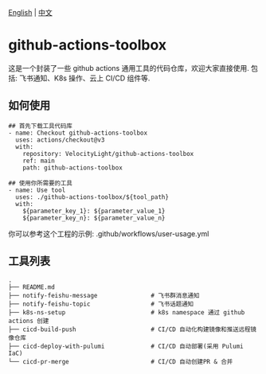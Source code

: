 [English](README.md) | [中文](README_zh.md)

# github-actions-toolbox
这是一个封装了一些 github actions 通用工具的代码仓库，欢迎大家直接使用.
包括: 飞书通知、K8s 操作、云上 CI/CD 组件等.

## 如何使用
```
## 首先下载工具代码库
- name: Checkout github-actions-toolbox
  uses: actions/checkout@v3
  with:
    repository: VelocityLight/github-actions-toolbox
    ref: main
    path: github-actions-toolbox

## 使用你所需要的工具
- name: Use tool
  uses: ./github-actions-toolbox/${tool_path}
  with:
    ${parameter_key_1}: ${parameter_value_1}
    ${parameter_key_n}: ${parameter_value_n}
```
你可以参考这个工程的示例: .github/workflows/user-usage.yml

## 工具列表
```
.
├── README.md
├── notify-feishu-message               # 飞书群消息通知
├── notify-feishu-topic                 # 飞书话题通知
├── k8s-ns-setup                        # k8s namespace 通过 github actions 创建
├── cicd-build-push                     # CI/CD 自动化构建镜像和推送远程镜像仓库
├── cicd-deploy-with-pulumi             # CI/CD 自动部署(采用 Pulumi IaC)
└── cicd-pr-merge                       # CI/CD 自动创建PR & 合并
```
